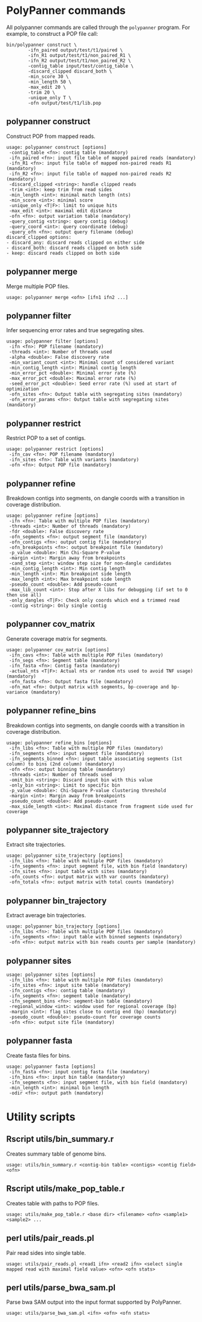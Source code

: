 # PolyPanner commands

All polypanner commands are called through the ``polypanner`` program. For example, to construct a POP file call:

```
bin/polypanner construct \
        -ifn_paired output/test/t1/paired \
        -ifn_R1 output/test/t1/non_paired_R1 \
        -ifn_R2 output/test/t1/non_paired_R2 \
        -contig_table input/test/contig_table \
        -discard_clipped discard_both \
        -min_score 30 \
        -min_length 50 \
        -max_edit 20 \
        -trim 20 \
        -unique_only T \
        -ofn output/test/t1/lib.pop
```

## polypanner construct

Construct POP from mapped reads.

```
usage: polypanner construct [options]
 -contig_table <fn>: contig table (mandatory)
 -ifn_paired <fn>: input file table of mapped paired reads (mandatory)
 -ifn_R1 <fn>: input file table of mapped non-paired reads R1 (mandatory)
 -ifn_R2 <fn>: input file table of mapped non-paired reads R2 (mandatory)
 -discard_clipped <string>: handle clipped reads
 -trim <int>: keep trim from read sides
 -min_length <int>: minimal match length (nts)
 -min_score <int>: minimal score
 -unique_only <T|F>: limit to unique hits
 -max_edit <int>: maximal edit distance
 -ofn <fn>: output variation table (mandatory)
 -query_contig <string>: query contig (debug)
 -query_coord <int>: query coordinate (debug)
 -query_ofn <fn>: output query filename (debug)
discard_clipped options: 
- discard_any: discard reads clipped on either side
- discard_both: discard reads clipped on both side
- keep: discard reads clipped on both side
```

## polypanner merge

Merge multiple POP files.

```
usage: polypanner merge <ofn> [ifn1 ifn2 ...]
```

## polypanner filter

Infer sequencing error rates and true segregating sites.

```
usage: polypanner filter [options]
 -ifn <fn>: POP filename (mandatory)
 -threads <int>: Number of threads used
 -alpha <double>: False discovery rate
 -min_variant_count <int>: Minimal count of considered variant
 -min_contig_length <int>: Minimal contig length
 -min_error_pct <double>: Minimal error rate (%)
 -max_error_pct <double>: Maximal error rate (%)
 -seed_error_pct <double>: Seed error rate (%) used at start of optimization
 -ofn_sites <fn>: Output table with segregating sites (mandatory)
 -ofn_error_params <fn>: Output table with segregating sites (mandatory)
```

## polypanner restrict

Restrict POP to a set of contigs.

```
usage: polypanner restrict [options]
 -ifn_cav <fn>: POP filename (mandatory)
 -ifn_sites <fn>: Table with variants (mandatory)
 -ofn <fn>: Output POP file (mandatory)
```

## polypanner refine

Breakdown contigs into segments, on dangle coords with a transition in coverage distribution.

```
usage: polypanner refine [options]
 -ifn <fn>: Table with multiple POP files (mandatory)
 -threads <int>: Number of threads (mandatory)
 -fdr <double>: False discovery rate
 -ofn_segments <fn>: output segment file (mandatory)
 -ofn_contigs <fn>: output contig file (mandatory)
 -ofn_breakpoints <fn>: output breakpoint file (mandatory)
 -p_value <double>: Min Chi-Square P-value
 -margin <int>: Margin away from breakpoints
 -cand_step <int>: window step size for non-dangle candidates
 -min_contig_length <int>: Min contig length
 -min_length <int>: Min breakpoint side length
 -max_length <int>: Max breakpoint side length
 -pseudo_count <double>: Add pseudo-count
 -max_lib_count <int>: Stop after X libs for debugging (if set to 0 then use all)
 -only_dangles <T|F>: Check only coords which end a trimmed read
 -contig <string>: Only single contig
```

## polypanner cov_matrix

Generate coverage matrix for segments.

```
usage: polypanner cov_matrix [options]
 -ifn_cavs <fn>: Table with multiple POP files (mandatory)
 -ifn_segs <fn>: Segment table (mandatory)
 -ifn_fasta <fn>: Contig fasta (mandatory)
 -actual_nts <T|F>: Actual nts or random nts used to avoid TNF usage) (mandatory)
 -ofn_fasta <fn>: Output fasta file (mandatory)
 -ofn_mat <fn>: Output matrix with segments, bp-coverage and bp-variance (mandatory)
```

## polypanner refine_bins

Breakdown contigs into segments, on dangle coords with a transition in coverage distribution.

```
usage: polypanner refine_bins [options]
 -ifn_libs <fn>: Table with multiple POP files (mandatory)
 -ifn_segments <fn>: input segment file (mandatory)
 -ifn_segments_binned <fn>: input table associating segments (1st column) to bins (2nd column) (mandatory)
 -ofn <fn>: output binning table (mandatory)
 -threads <int>: Number of threads used
 -omit_bin <string>: Discard input bin with this value
 -only_bin <string>: Limit to specific bin
 -p_value <double>: Chi-Square P-value clustering threshold
 -margin <int>: Margin away from breakpoints
 -pseudo_count <double>: Add pseudo-count
 -max_side_length <int>: Maximal distance from fragment side used for coverage
```


## polypanner site_trajectory

Extract site trajectories.

```
usage: polypanner site_trajectory [options]
 -ifn_libs <fn>: Table with multiple POP files (mandatory)
 -ifn_segments <fn>: input segment file, with bin field (mandatory)
 -ifn_sites <fn>: input table with sites (mandatory)
 -ofn_counts <fn>: output matrix with var counts (mandatory)
 -ofn_totals <fn>: output matrix with total counts (mandatory)
```

## polypanner bin_trajectory

Extract average bin trajectories.

```
usage: polypanner bin_trajectory [options]
 -ifn_libs <fn>: Table with multiple POP files (mandatory)
 -ifn_segments <fn>: input table with binned segments (mandatory)
 -ofn <fn>: output matrix with bin reads counts per sample (mandatory)
```

## polypanner sites

```
usage: polypanner sites [options]
 -ifn_libs <fn>: table with multiple POP files (mandatory)
 -ifn_sites <fn>: input site table (mandatory)
 -ifn_contigs <fn>: contig table (mandatory)
 -ifn_segments <fn>: segment table (mandatory)
 -ifn_segment_bins <fn>: segment-bin table (mandatory)
 -regional_window <int>: window used for regional coverage (bp)
 -margin <int>: flag sites close to contig end (bp) (mandatory)
 -pseudo_count <double>: pseudo-count for coverage counts
 -ofn <fn>: output site file (mandatory)
```

## polypanner fasta

Create fasta files for bins.

```
usage: polypanner fasta [options]
 -ifn_fasta <fn>: input contig fasta file (mandatory)
 -ifn_bins <fn>: input bin table (mandatory)
 -ifn_segments <fn>: input segment file, with bin field (mandatory)
 -min_length <int>: minimal bin length
 -odir <fn>: output path (mandatory)
```

# Utility scripts

## Rscript utils/bin_summary.r 

Creates summary table of genome bins.

```
usage: utils/bin_summary.r <contig-bin table> <contigs> <contig field> <ofn>
```

## Rscript utils/make_pop_table.r 

Creates table with paths to POP files.

```
usage: utils/make_pop_table.r <base dir> <filename> <ofn> <sample1> <sample2> ...
```

## perl utils/pair_reads.pl 

Pair read sides into single table.

```
usage: utils/pair_reads.pl <read1 ifn> <read2 ifn> <select single mapped read with maximal field value> <ofn> <ofn stats>
```

## perl utils/parse_bwa_sam.pl 

Parse bwa SAM output into the input format supported by PolyPanner.

```
usage: utils/parse_bwa_sam.pl <ifn> <ofn> <ofn stats>
```
